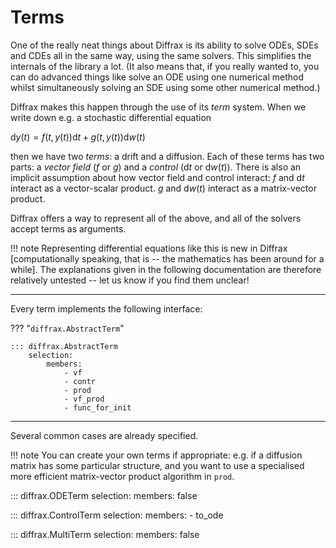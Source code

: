 # Terms

One of the really neat things about Diffrax is its ability to solve ODEs, SDEs and CDEs all in the same way, using the same solvers. This simplifies the internals of the library a lot. (It also means that, if you really wanted to, you can do advanced things like solve an ODE using one numerical method whilst simultaneously solving an SDE using some other numerical method.)

Diffrax makes this happen through the use of its *term* system. When we write down e.g. a stochastic differential equation

$\mathrm{d}y(t) = f(t, y(t))\mathrm{d}t + g(t, y(t))\mathrm{d}w(t)$

then we have two *terms*: a drift and a diffusion. Each of these terms has two parts: a *vector field* ($f$ or $g$) and a *control* ($\mathrm{d}t$ or $\mathrm{d}w(t)$). There is also an implicit assumption about how vector field and control interact: $f$ and $\mathrm{d}t$ interact as a vector-scalar product. $g$ and $\mathrm{d}w(t)$ interact as a matrix-vector product.

Diffrax offers a way to represent all of the above, and all of the solvers accept terms as arguments.

!!! note
    Representing differential equations like this is new in Diffrax [computationally speaking, that is -- the mathematics has been around for a while]. The explanations given in the following documentation are therefore relatively untested -- let us know if you find them unclear!

---

Every term implements the following interface:

??? "`diffrax.AbstractTerm`"

    ::: diffrax.AbstractTerm
        selection:
            members:
                - vf
                - contr
                - prod
                - vf_prod
                - func_for_init

---

Several common cases are already specified.

!!! note
    You can create your own terms if appropriate: e.g. if a diffusion matrix has some particular structure, and you want to use a specialised more efficient matrix-vector product algorithm in `prod`.

::: diffrax.ODETerm
    selection:
        members: false

::: diffrax.ControlTerm
    selection:
        members:
            - to_ode

::: diffrax.MultiTerm
    selection:
        members: false

